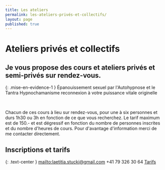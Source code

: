 ```yaml
---
title: Les ateliers
permalink: les-ateliers-privés-et-collectifs/
layout: page
published: true
---
```


# Ateliers privés et collectifs

## Je vous propose des cours et ateliers privés et semi-privés sur rendez-vous.

{: .mise-en-evidence-1 }
Épanouissement sexuel par l'Autohypnose et le Tantra
<i class="fa fa-envira" aria-hidden="true"></i>
Hypnochamanisme reconnexion à votre puissance vitale originelle
<i class="fa fa-envira" aria-hidden="true"></i>

<br/>

Chacun de ces cours à lieu sur rendez-vous, pour une à six personnes et durs 1h30 ou 3h en fonction de ce que vous recherchez. Le tarif maximum est de 150.- et est dégressif en fonction du nombre de personnes inscrites et du nombre d'heures de cours.
Pour d'avantage d'information merci de me contacter directement.

<!--
# Les Ateliers collectifs !

{: .mise-en-evidence-1 }
Épanouissement sexuel par l'Autohypnose et le Tantra
<i class="fa fa-envira" aria-hidden="true"></i>
Hypnochamanisme reconnexion à votre puissance vitale originelle
<i class="fa fa-envira" aria-hidden="true"></i>

<br/>

D’avril à septembre 2018, je vous propose des ateliers sur le thème de la sexualité. De 19h30 à 21h30 environ sur inscription à la Vallée de Joux et à Lausanne !

Deux thèmes répartis sur trois ateliers chacun :


### Épanouissement sexuel féminin


Ces ateliers, tous différents et réservé aux femmes, vont crescendo dans l’approche de votre épanouissement sexuel, vous apporteront les outils essentiels à l’épanouissement de votre sexualité dans la relation avec votre conjoint-e-s et avec vous-même ! Ces ateliers seront parsemés de danse, d’hypnose et d’autohypnose, du rythme du tambour, de rituels et de structures tantriques pour apporter une nouvelle dimension à votre sexualité !

<br/>

- <b>Épanouissement sexuel féminin 1</b>
Vallée de Joux 12.04.2018 / Lausanne 19.04.2018
- <b>Épanouissement sexuel féminin 2</b>
Vallée de Joux 10.05.2018 / Lausanne 17.05.2018
- <b>Épanouissement sexuel féminin 3</b>
Vallée de Joux 14.06.2018 / Lausanne 21.06.2018


### Hypnochamanisme reconnexion à votre puissance vitale originelle


Ces ateliers, tous différents et allants crescendo dans l’approche de votre puissance originelle, vous amèneront à reconnecter votre puissance de vie ! Ces ateliers seront composé de danse, d’hypnose et autohypnose, du rythme du tambour, de rituels et de structures tantriques de reconnexion à votre énergie vitale. Même si ces ateliers n’ont aucune visée sexuelle, ils vous seront d’un grand soutien sexuellement ainsi que dans votre vie quotidienne.

<br/>

- <b>Hypnochamanisme 1</b>
Vallée de Joux 12.07.2018 / Lausanne 19.07.2018
- <b>Hypnochamanisme 2</b>
Vallée de Joux 09.08.2018 / Lausanne 16.08.2018
- <b>Hypnochamanisme 3</b>
Vallée de Joux 13.09.2018 / Lausanne 20.09.2018


*Les lieux de rencontre vous seront communiqués lors de l’inscription

![Atelier collectif avec Laetitia Stucki](../images/hypnochamanisme.JPG)

-->

## Inscriptions et tarifs

{: .text-center }
<mailto:laetitia.stucki@gmail.com>
<i class="fa fa-mobile"></i> +41 79 326 30 64
[Tarifs](https://sacree-sexualite.org/tarifs/)

<!--
# Les nouveautés 2018 pour&nbsp;vous !

## 3 ateliers collectifs en soirée à la Vallée de Joux et à Lausanne!

- **Avril à juin 3 ateliers « Épanouissement sexuel pour les femmes »**

*Un descriptif plus précis sera disponible très prochainement sur ce site, avec les dates, les tarifs attractifs et l’explicatif de chaque atelier. Chaque atelier sera différent pour mettre à votre disposition un maximum de connaissances. D’ici là vous pouvez me contacter pour de plus amples informations.*


## Atelier « Augmentez votre plaisir sexuel »

Il me tient particulièrement à cœur de transmettre des techniques et méthodes simples d’autohypnose que vous pourrez utiliser facilement par vous-même et pour votre mieux-être. J’ai donc mis sur pieds cet atelier de 1 h 30.

Cet atelier est composé :
•D’une explication de ce qu’est l’état d’hypnose
•De l’apprentissage d’une technique pour entrer en autohypnose
•De l’apprentissage d’un protocole vous permettant de travailler de manière ciblée sur le sujet de l’atelier
•D’un support de cours

Cet atelier se déroule sur rendez-vous à l’une de mes salles de soins, en individuel et jusqu’à 4 personnes.

Au plaisir de vous y rencontrer !
-->